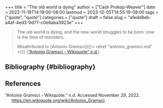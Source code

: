+++
title = "The old world is dying"
author = ["Cash Prokop-Weaver"]
date = 2022-11-18T14:19:00-08:00
lastmod = 2023-12-05T14:55:19-08:00
tags = ["quote", "quote"]
categories = ["quote"]
draft = false
slug = "afedd8eb-a4af-4ed3-9d77-c0e6aba3923e"
+++

> The old world is dying, and the new world struggles to be born: now is the time of monsters.
>
> Misattributed to [Antonio Gramsci]({{< relref "antonio_gramsci.md" >}}) (<a href="#citeproc_bib_item_1">“Antonio Gramsci - Wikiquote” n.d.</a>)


## Bibliography {#bibliography}

## References

<style>.csl-entry{text-indent: -1.5em; margin-left: 1.5em;}</style><div class="csl-bib-body">
  <div class="csl-entry"><a id="citeproc_bib_item_1"></a>“Antonio Gramsci - Wikiquote.” n.d. Accessed November 29, 2022. <a href="https://en.wikiquote.org/wiki/Antonio_Gramsci">https://en.wikiquote.org/wiki/Antonio_Gramsci</a>.</div>
</div>
